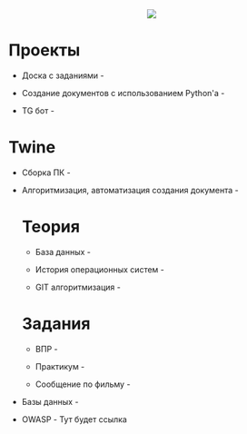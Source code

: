 <div id="header" align="center">
  <img src="https://github.com/public/moarcats/blob/master/cats/0p5Tk.gif"/>
</div>

<h1 tabindex="-1" class="heading-element" dir="auto">Проекты</h1>
<ul dir="auto">
<li>
<p dir="auto">Доска с заданиями - 
</li>
<li>
<p dir="auto">Создание документов с использованием Python'а - 
</li>
<li>
<p dir="auto">TG бот - 
</li>
</ul>

<h1 tabindex="-1" class="heading-element" dir="auto">Twine</h1>
<ul dir="auto">
<li>
<p dir="auto">Сборка ПК - 
</li>
<li>
<p dir="auto">Алгоритмизация, автоматизация создания документа - 
</li>

<h1 tabindex="-1" class="heading-element" dir="auto">Теория</h1>
<ul dir="auto">
<li>
<p dir="auto">База данных - 
</li>
<li>
<p dir="auto">История операционных систем - 
</li>
<li>
<p dir="auto">GIT алгоритмизация - 
</li>
</ul>

<h1 tabindex="-1" class="heading-element" dir="auto">Задания</h1>
<ul dir="auto">
<li>
<p dir="auto">ВПР - 
</li>
<li>
<p dir="auto">Практикум - 
<li>
<p dir="auto">Сообщение по фильму - 
</li>
</ul>
<li>
<p dir="auto">Базы данных - 
</li>
<li>
<p dir="auto">OWASP - Тут будет ссылка</p>
</li>
</ul>
